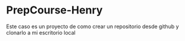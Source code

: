 # PrepCourse-Henry
Este caso es un proyecto de como crear un repositorio desde github y clonarlo a mi escritorio local